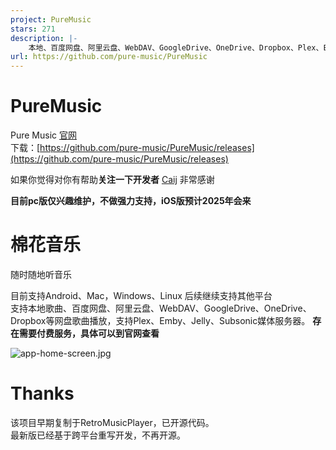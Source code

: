 ```yaml
---
project: PureMusic
stars: 271
description: |-
    本地、百度网盘、阿里云盘、WebDAV、GoogleDrive、OneDrive、Dropbox、Plex、Emby、Jelly、Subsonic音乐播放器，支持Android、Windows、Mac、Linux平台
url: https://github.com/pure-music/PureMusic
---
```


# PureMusic

Pure Music [官网](https://music.caij.xyz/)  
下载：[https://github.com/pure-music/PureMusic/releases](https://github.com/pure-music/PureMusic/releases)

如果你觉得对你有帮助**关注一下开发者** [Caij](https://github.com/Caij) 非常感谢  

**目前pc版仅兴趣维护，不做强力支持，iOS版预计2025年会来**

# 棉花音乐
随时随地听音乐

目前支持Android、Mac，Windows、Linux 后续继续支持其他平台  
支持本地歌曲、百度网盘、阿里云盘、WebDAV、GoogleDrive、OneDrive、Dropbox等网盘歌曲播放，支持Plex、Emby、Jelly、Subsonic媒体服务器。
**存在需要付费服务，具体可以到官网查看**
 
![app-home-screen.jpg](app-home-screen.jpg)

# Thanks   
该项目早期复制于RetroMusicPlayer，已开源代码。  
最新版已经基于跨平台重写开发，不再开源。  




